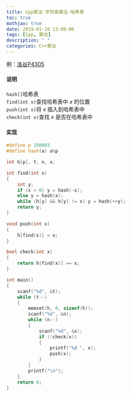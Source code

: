 ```yaml
---
title: Cpp算法-字符串算法-哈希表
toc: true
mathjax: true
date: 2019-01-10 13:09:06
tags: [Cpp, 算法]
description: " "
categories: C++算法 
---
```

例：[洛谷P4305](https://www.luogu.org/problemnew/show/P4305)

#### 说明
`hash[]`哈希表<br/>
`find(int x)`查找哈希表中 $x$ 的位置<br/>
`push(int x)`将 $x$ 插入到哈希表中<br/>
`check(int x)`查找 $x$ 是否在哈希表中

#### 实现
```cpp
#define p 100003
#define hash(a) a%p

int h[p], t, n, x;

int find(int x)
{
    int y;
    if (x < 0) y = hash(-x);
    else y = hash(x);
    while (h[y] && h[y] != x) y = hash(++y);
    return y;
}

void push(int x)
{
    h[find(x)] = x;
}

bool check(int x)
{
    return h[find(x)] == x;
}

int main()
{
    scanf("%d", &t);
    while (t--)
    {
        memset(h, 0, sizeof(h));
        scanf("%d", &n);
        while (n--)
        {
            scanf("%d", &x);
            if (!check(x))
            {
                printf("%d ", x);
                push(x);
            }
        }
        printf("\n");
    }
    return 0;
}
```
